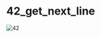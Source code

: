 # 42_get_next_line

![42](https://user-images.githubusercontent.com/76601369/110706242-77158d00-81ef-11eb-8085-5da6f0988553.jpg)
